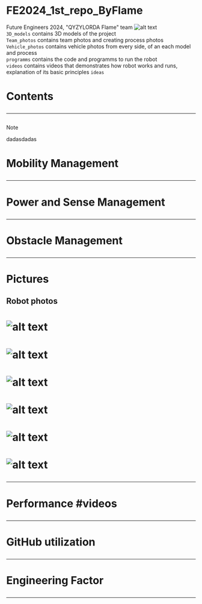 # FE2024_1st_repo_ByFlame
Future Engineers 2024, "QYZYLORDA Flame" team
![alt text](https://github.com/QZOFlameFE/FE2024_1st_repo_ByFlame/blob/main/Team_photos/QZO_Logo12.png?raw=true)  
`3D_models` contains 3D models of the project  
`Team_photos` contains team photos and creating process photos  
`Vehicle_photos` contains vehicle photos from every side, of an each model and process  
`programms` contains the code and programms to run the robot  
`videos` contains videos that demonstrates how robot works and runs, explanation of its basic principles 
`ideas` 
# Contents <hr/> 
> [!NOTE]
> dadasdadas
# Mobility Management  <hr/> 
# Power and Sense Management  <hr/> 
# Obstacle Management <hr/> 
# Pictures  
## Robot photos 
# ![alt text](https://github.com/QZOFlameFE/FE2024_1st_repo_ByFlame/blob/main/Vehicle_photos/FE_Flame_Vehicle_frontSide.jpg?raw=true)
# ![alt text](https://github.com/QZOFlameFE/FE2024_1st_repo_ByFlame/blob/main/Vehicle_photos/FE_Flame_Vehicle_RightSide.jpg?raw=true)
# ![alt text](https://github.com/QZOFlameFE/FE2024_1st_repo_ByFlame/blob/main/Vehicle_photos/FE_Flame_Vehicle_Back.jpg?raw=true) 
# ![alt text](https://github.com/QZOFlameFE/FE2024_1st_repo_ByFlame/blob/main/Vehicle_photos/FE_Flame_Vehicle_Leftside.jpg?raw=true) 
# ![alt text](https://github.com/QZOFlameFE/FE2024_1st_repo_ByFlame/blob/main/Vehicle_photos/FE_Flame_Vehicle_Topside.jpg?raw=true) 
# ![alt text](https://github.com/QZOFlameFE/FE2024_1st_repo_ByFlame/blob/main/Vehicle_photos/FE_Flame_Vehicle_downside.jpg?raw=true) <hr/> 
# Performance #videos <hr/> 
# GitHub utilization <hr/> 
# Engineering Factor <hr/> 
